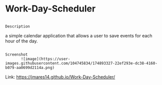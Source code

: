 # Work-Day-Scheduler
                                                                        Description                                                                                       
 a simple calendar application that allows a user to save events for each hour of the day. 
                                                                        
                                                                        Screenshot                                                                                       
           ![image](https://user-images.githubusercontent.com/104745834/174893327-22ef293e-dc38-4160-b079-aa0699d2114a.png)
Link:  https://jmares14.github.io/Work-Day-Scheduler/                                                             
